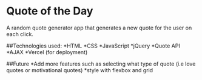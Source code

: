 # Quote of the Day
A random quote generator app that generates a new quote for the user on each click.

##Technologies used:
*HTML
*CSS
*JavaScript
*jQuery
*Quote API 
*AJAX
*Vercel (for deployment)

##Future
*Add more features such as selecting what type of quote (i.e love quotes or motivational quotes)
*style with flexbox and grid 
